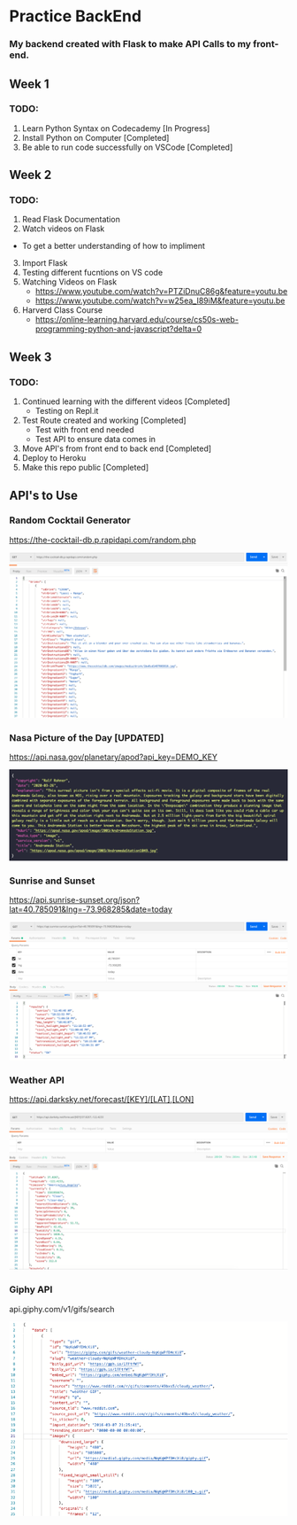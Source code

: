 # Practice BackEnd
### My backend created with Flask to make API Calls to my front-end. 

## Week 1

### TODO:
1. Learn Python Syntax on Codecademy [In Progress]
2. Install Python on Computer [Completed]
3. Be able to run code successfully on VSCode [Completed]

## Week 2

### TODO:
1. Read Flask Documentation
2. Watch videos on Flask
 - To get a better understanding of how to impliment
3. Import Flask
4. Testing different fucntions on VS code
5. Watching Videos on Flask
    - https://www.youtube.com/watch?v=PTZiDnuC86g&feature=youtu.be
    - https://www.youtube.com/watch?v=w25ea_I89iM&feature=youtu.be
6. Harverd Class Course
    - https://online-learning.harvard.edu/course/cs50s-web-programming-python-and-javascript?delta=0

## Week 3

### TODO:
1. Continued learning with the different videos [Completed]
    - Testing on Repl.it 
2. Test Route created and working [Completed]
    - Test with front end needed
    - Test API to ensure data comes in
3. Move API's from front end to back end [Completed]
4. Deploy to Heroku
5. Make this repo public [Completed] 

## API's to Use

### Random Cocktail Generator
https://the-cocktail-db.p.rapidapi.com/random.php

![API_Sample](assets/RandomCocktailAPISample.png)

### Nasa Picture of the Day [UPDATED]
https://api.nasa.gov/planetary/apod?api_key=DEMO_KEY

![API_Sample](assets/NasaPic.png)

### Sunrise and Sunset
https://api.sunrise-sunset.org/json?lat=40.785091&lng=-73.968285&date=today

![API_Sample](assets/SunriseSunset.png)


### Weather API
https://api.darksky.net/forecast/[KEY]/[LAT],[LON]

![API_Sample](assets/Weather.png)

### Giphy API
api.giphy.com/v1/gifs/search

![API_Sample](assets/GifAPI.png)

<!-- need to add sample -->